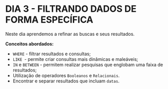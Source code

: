 # DIA 3 - FILTRANDO DADOS DE FORMA ESPECÍFICA

Neste dia aprendemos a refinar as buscas e seus resultados.

**Conceitos abordados:**

* `WHERE` - filtrar resultados e consultas;
* `LIKE `- permite criar consultas mais dinâmicas e maleáveis;
* `IN` e `BETWEEN` - permitem realizar pesquisas que englobam uma faixa de resultados;
* Utilização de operadores `Booleanos` e `Relacionais`.
* Encontrar e separar resultados que incluam `datas`.
